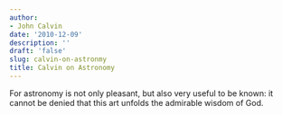 ```yaml
---
author:
- John Calvin
date: '2010-12-09'
description: ''
draft: 'false'
slug: calvin-on-astronmy
title: Calvin on Astronomy
---
```

For astronomy is not only pleasant, but also very useful to be known: it cannot be denied that this art unfolds the admirable wisdom of God.



